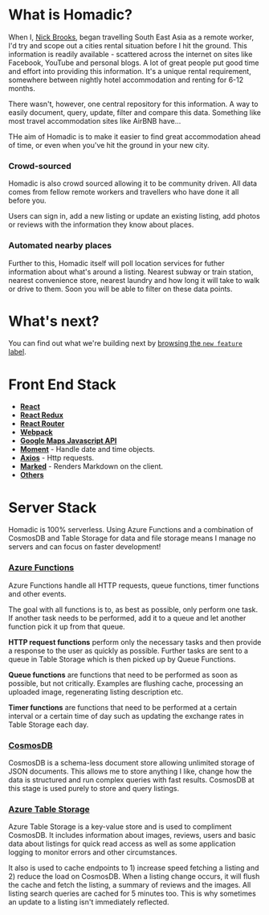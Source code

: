 # What is Homadic?
When I, [Nick Brooks](https://www.twitter.com/nickbrooks37), began travelling South East Asia as a remote worker, I'd try and scope out a cities rental situation before I hit the ground. This information is readily available - scattered across the internet on sites like Facebook, YouTube and personal blogs. A lot of great people put good time and effort into providing this information. It's a unique rental requirement, somewhere between nightly hotel accommodation and renting for 6-12 months.

There wasn't, however, one central repository for this information. A way to easily document, query, update, filter and compare this data. Something like most travel accommodation sites like AirBNB have...

THe aim of Homadic is to make it easier to find great accommodation ahead of time, or even when you've hit the ground in your new city.

### Crowd-sourced
Homadic is also crowd sourced allowing it to be community driven. All data comes from fellow remote workers and travellers who have done it all before you.

Users can sign in, add a new listing or update an existing listing, add photos or reviews with the information they know about places.

### Automated nearby places
Further to this, Homadic itself will poll location services for futher information about what's around a listing. Nearest subway or train station, nearest convenience store, nearest laundry and how long it will take to walk or drive to them. Soon you will be able to filter on these data points.

# What's next?
You can find out what we're building next by [browsing the `new feature` label](https://github.com/HomadicCo/Homadic.Web/labels/new%20feature).

# Front End Stack
- **[React](https://github.com/facebook/react)**
- **[React Redux](https://github.com/reduxjs/react-redux)**
- **[React Router](https://github.com/ReactTraining/react-router)**
- **[Webpack](https://github.com/webpack/webpack)**
- **[Google Maps Javascript API](https://developers.google.com/maps/documentation/javascript/tutorial)**
- **[Moment](https://github.com/moment/moment)** - Handle date and time objects.
- **[Axios](https://github.com/axios/axios)** - Http requests.
- **[Marked](https://github.com/markedjs/marked)** - Renders Markdown on the client.
- **[Others](package.json)**

# Server Stack
Homadic is 100% serverless. Using Azure Functions and a combination of CosmosDB and Table Storage for data and file storage means I manage no servers and can focus on faster development!

### [Azure Functions](https://docs.microsoft.com/en-us/azure/azure-functions/functions-overview)
Azure Functions handle all HTTP requests, queue functions, timer functions and other events.

The goal with all functions is to, as best as possible, only perform one task. If another task needs to be performed, add it to a queue and let another function pick it up from that queue.

**HTTP request functions** perform only the necessary tasks and then provide a response to the user as quickly as possible. Further tasks are sent to a queue in Table Storage which is then picked up by Queue Functions.

**Queue functions** are functions that need to be performed as soon as possible, but not critically. Examples are flushing cache, processing an uploaded image, regenerating listing description etc.

**Timer functions** are functions that need to be performed at a certain interval or a certain time of day such as updating the exchange rates in Table Storage each day.

### [CosmosDB](https://docs.microsoft.com/en-us/azure/cosmos-db/introduction)
CosmosDB is a schema-less document store allowing unlimited storage of JSON documents. This allows me to store anything I like, change how the data is structured and run complex queries with fast results. CosmosDB at this stage is used purely to store and query listings.

### [Azure Table Storage](https://docs.microsoft.com/en-us/azure/cosmos-db/table-storage-overview)
Azure Table Storage is a key-value store and is used to compliment CosmosDB. It includes information about images, reviews, users and basic data about listings for quick read access as well as some application logging to monitor errors and other circumstances.

It also is used to cache endpoints to 1) increase speed fetching a listing and 2) reduce the load on CosmosDB. When a listing change occurs, it will flush the cache and fetch the listing, a summary of reviews and the images. All listing search queries are cached for 5 minutes too. This is why sometimes an update to a listing isn't immediately reflected.